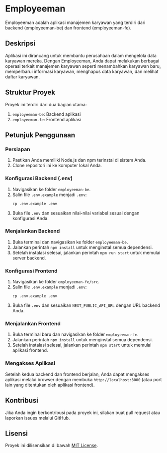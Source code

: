 # Employeeman

Employeeman adalah aplikasi manajemen karyawan yang terdiri dari backend (employeeman-be) dan frontend (employeeman-fe).

## Deskripsi

Aplikasi ini dirancang untuk membantu perusahaan dalam mengelola data karyawan mereka. Dengan Employeeman, Anda dapat melakukan berbagai operasi terkait manajemen karyawan seperti menambahkan karyawan baru, memperbarui informasi karyawan, menghapus data karyawan, dan melihat daftar karyawan.

## Struktur Proyek

Proyek ini terdiri dari dua bagian utama:

1. `employeeman-be`: Backend aplikasi
2. `employeeman-fe`: Frontend aplikasi

## Petunjuk Penggunaan

### Persiapan

1. Pastikan Anda memiliki Node.js dan npm terinstal di sistem Anda.
2. Clone repositori ini ke komputer lokal Anda.

### Konfigurasi Backend (.env)

1. Navigasikan ke folder `employeeman-be`.
2. Salin file `.env.example` menjadi `.env`:
   ```
   cp .env.example .env
   ```
3. Buka file `.env` dan sesuaikan nilai-nilai variabel sesuai dengan konfigurasi Anda.

### Menjalankan Backend

1. Buka terminal dan navigasikan ke folder `employeeman-be`.
2. Jalankan perintah `npm install` untuk menginstal semua dependensi.
3. Setelah instalasi selesai, jalankan perintah `npm run start` untuk memulai server backend.


### Konfigurasi Frontend 

1. Navigasikan ke folder `employeeman-fe/src`.
2. Salin file `.env.example` menjadi `.env`:
   ```
   cp .env.example .env
   ```
3. Buka file `.env` dan sesuaikan `NEXT_PUBLIC_API_URL` dengan URL backend Anda.

### Menjalankan Frontend

1. Buka terminal baru dan navigasikan ke folder `employeeman-fe`.
2. Jalankan perintah `npm install` untuk menginstal semua dependensi.
3. Setelah instalasi selesai, jalankan perintah `npm start` untuk memulai aplikasi frontend.

### Mengakses Aplikasi

Setelah kedua backend dan frontend berjalan, Anda dapat mengakses aplikasi melalui browser dengan membuka `http://localhost:3000` (atau port lain yang ditentukan oleh aplikasi frontend).

## Kontribusi

Jika Anda ingin berkontribusi pada proyek ini, silakan buat pull request atau laporkan issues melalui GitHub.

## Lisensi

Proyek ini dilisensikan di bawah [MIT License](LICENSE).
